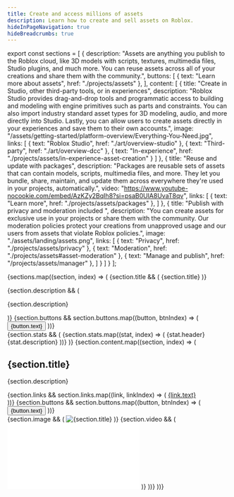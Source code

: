 ```yaml
---
title: Create and access millions of assets
description: Learn how to create and sell assets on Roblox.
hideInPageNavigation: true
hideBreadcrumbs: true
---
```


export const sections = [
  {
    description: "Assets are anything you publish to the Roblox cloud, like 3D models with scripts, textures, multimedia files, Studio plugins, and much more. You can reuse assets across all of your creations and share them with the community.",
    buttons: [
      { text: "Learn more about assets", href: "./projects/assets" },
    ],
    content: [
      {
        title: "Create in Studio, other third-party tools, or in experiences",
        description: "Roblox Studio provides drag-and-drop tools and programmatic access to building and modeling with engine primitives such as parts and constraints. You can also import industry standard asset types for 3D modeling, audio, and more directly into Studio. Lastly, you can allow users to create assets directly in your experiences and save them to their own accounts.",
        image: "/assets/getting-started/platform-overview/Everything-You-Need.jpg",
        links: [
          { text: "Roblox Studio", href: "./art/overview-studio" },
          { text: "Third-party", href: "./art/overview-dcc" },
          { text: "In-experience", href: "./projects/assets/in-experience-asset-creation" }
        ]
      },
      {
        title: "Reuse and update with packages",
        description: "Packages are reusable sets of assets that can contain models, scripts, multimedia files, and more. They let you bundle, share, maintain, and update them across everywhere they're used in your projects, automatically.",
        video: "https://www.youtube-nocookie.com/embed/AzKZy2BqIh8?si=psaB0UlA8UvaT8qv",
        links: [
          { text: "Learn more", href: "./projects/assets/packages" },
        ]
      },
      {
        title: "Publish with privacy and moderation included ",
        description: "You can create assets for exclusive use in your projects or share them with the community. Our moderation policies protect your creations from unapproved usage and our users from assets that violate Roblox policies.",
        image: "./assets/landing/assets.png",
        links: [
          { text: "Privacy", href: "./projects/assets/privacy" },
          { text: "Moderation", href: "./projects/assets#asset-moderation" },
          { text: "Manage and publish", href: "/projects/assets/manager" },
        ]
      }
    ]
  }
];

{sections.map((section, index) => (
  <Grid item xs={12} key={index}>
    {section.title && (
      <Typography variant='h1'>{section.title}</Typography>
    )}
  <div style={{ marginTop: 16, marginBottom: 48 }}>
    {section.description && (
      <p>{section.description}</p>
    )}
    {section.buttons && section.buttons.map((button, btnIndex) => (
      <Button
        key={btnIndex}
        style={{ marginTop: 8, marginRight: 24 }}
        variant="contained"
        color="secondary"
        size="large"
        href={button.href}
      >
        {button.text}
      </Button>
    ))}
  </div>
    {section.stats && (
      <Grid item xs={12} sm={12} md={12} lg={12} style={{ textAlign: "center", marginTop: -96, marginBottom: 96 }}>
        <Grid container spacing={4}>
          {section.stats.map((stat, index) => (
            <Grid item xs={12} sm={6} md={4} key={index}>
              <Card variant="filled">
                <CardContent>
                  <Typography variant="hero" color="info">{stat.header}</Typography>
                  <Typography component="p" variant="h2">{stat.description}</Typography>
                </CardContent>
              </Card>
            </Grid>
          ))}
        </Grid>
      </Grid>
    )}
    {section.content.map((section, index) => (
      <Grid container spacing={8} key={index} style={{ marginTop: 24 }}>
        <Grid item xs={12} md={5}>
          <div>
            <h2>{section.title}</h2>
            <p>{section.description}</p>
            <div style={{ marginTop: 24, marginBottom: 48 }}>
              {section.links && section.links.map((link, linkIndex) => (
                <a href={link.href} key={linkIndex}>
                  <Typography variant='buttonLarge'>{link.text}</Typography><br />
                </a>
              ))}
              {section.buttons &&  section.buttons.map((button, btnIndex) => (
                <Button
                  key={btnIndex}
                  style={{ marginRight: 24, marginBottom:24 }}
                  variant="contained"
                  color="primary"
                  size="large"
                  href={button.href}
                >
                  {button.text}
                </Button>
              ))}
            </div>
          </div>
        </Grid>
        <Grid item xs={12} md={7}>
          {section.image && (
            <img
              style={{ width: '100%', height: 'auto' }}
              src={section.image}
              alt={section.title}
            />
          )}
          {section.video && (
            <iframe
              style={{ width: '100%', aspectRatio: 16/9, height: 'auto' }}
              src={section.video}
              title="YouTube video player"
              frameborder="0"
              allow="accelerometer; autoplay; clipboard-write; encrypted-media; gyroscope; picture-in-picture; web-share"
              referrerpolicy="strict-origin-when-cross-origin"
              allowfullscreen
            ></iframe>
          )}
        </Grid>
      </Grid>
    ))}
  </Grid>
))}
